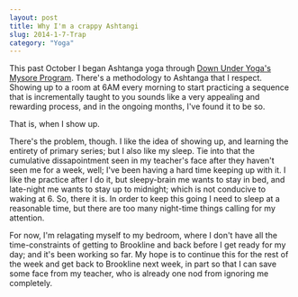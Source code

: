 ```yaml
---
layout: post
title: Why I'm a crappy Ashtangi
slug: 2014-1-7-Trap
category: "Yoga"
---
```


This past October I began Ashtanga yoga through [Down Under Yoga's Mysore
Program](http://downunderyoga.com/classes/class-descriptions/#testimonials-6). There's a
methodology to Ashtanga that I  respect. 
Showing up to a room at 6AM every morning to start practicing a sequence that is
incrementally taught to you sounds like a very appealing and rewarding process,
and in the ongoing months, I've found it to be so.

That is, when I show up.

There's the problem, though. I like the idea of showing up, and learning the
entirety of primary series; but I also like my sleep. Tie into that the
cumulative dissapointment seen in my teacher's face after they haven't seen me
for a week, well; I've been having a hard time keeping up with it. I like the
practice after I do it, but sleepy-brain me wants to stay in bed, and late-night
me wants to stay up to midnight; which is not conducive to waking at 6. So,
there it is. In order to keep this going I need to sleep at a reasonable time,
but there are too many night-time things calling for my attention.

For now, I'm relagating myself to my bedroom, where I don't have all the
time-constraints of getting to Brookline and back before I get ready for my day;
and it's been working so far. My hope is to continue this for the rest of the
week and get back to Brookline next week, in part so that I can save some face
from my teacher, who is already one nod from ignoring me completely.
